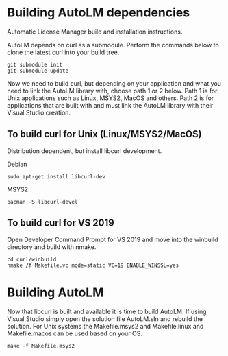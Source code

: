 
# Building AutoLM dependencies

Automatic License Manager build and installation instructions.

AutoLM depends on curl as a submodule. Perform the commands below
to clone the latest curl into your build tree.

```
git submodule init
git submodule update
```

Now we need to build curl, but depending on your application
and what you need to link the AutoLM library with, choose
path 1 or 2 below. Path 1 is for Unix applications such as
Linux, MSYS2, MacOS and others. Path 2 is for applications
that are built with and must link the AutoLM library with
their Visual Studio creation.

## To build curl for Unix (Linux/MSYS2/MacOS)

Distribution dependent, but install libcurl development.

Debian

```
sudo apt-get install libcurl-dev
```

MSYS2

```
pacman -S libcurl-devel
```

## To build curl for VS 2019

Open Developer Command Prompt for VS 2019
and move into the winbuild directory and build with nmake.

```
cd curl/winbuild
nmake /f Makefile.vc mode=static VC=19 ENABLE_WINSSL=yes
```

# Building AutoLM

Now that libcurl is built and available it is time to build
AutoLM. If using Visual Studio simply open the solution file
AutoLM.sln and rebuild the solution. For Unix systems the
Makefile.msys2 and Makefile.linux and Makefile.macos
can be used based on your OS.

```
make -f Makefile.msys2
```
